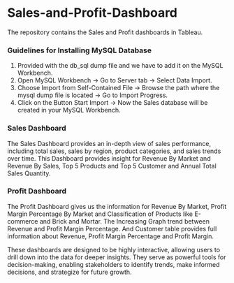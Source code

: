# Sales-and-Profit-Dashboard
The repository contains the Sales and Profit dashboards in Tableau. 

### Guidelines for Installing MySQL Database
1. Provided with the db_sql dump file and we have to add it on the MySQL Workbench.
2. Open MySQL Workbench -> Go to Server tab -> Select Data Import.
3. Choose Import from Self-Contained File -> Browse the path where the mysql dump file is located -> Go to Import Progress.
4. Click on the Button Start Import -> Now the Sales database will be created in your MySQL Workbench.

### Sales Dashboard
The Sales Dashboard provides an in-depth view of sales performance, including total sales, sales by region, product categories, and sales trends over time.
This Dashboard provides insight for Revenue By Market and Revenue By Sales, Top 5 Products and Top 5 Customer and Annual Total Sales Quantity. 

### Profit Dashboard
The Profit Dashboard gives us the information for Revenue By Market, Profit Margin Percentage By Market and Classification of Products like E-commerce and Brick and Mortar.
The Increasing Graph trend between Revenue and Profit Margin Percentage. And Customer table provides full information about Revenue, Profit Margin Percentage and Profit Margin.

These dashboards are designed to be highly interactive, allowing users to drill down into the data for deeper insights. 
They serve as powerful tools for decision-making, enabling stakeholders to identify trends, make informed decisions, and strategize for future growth.
